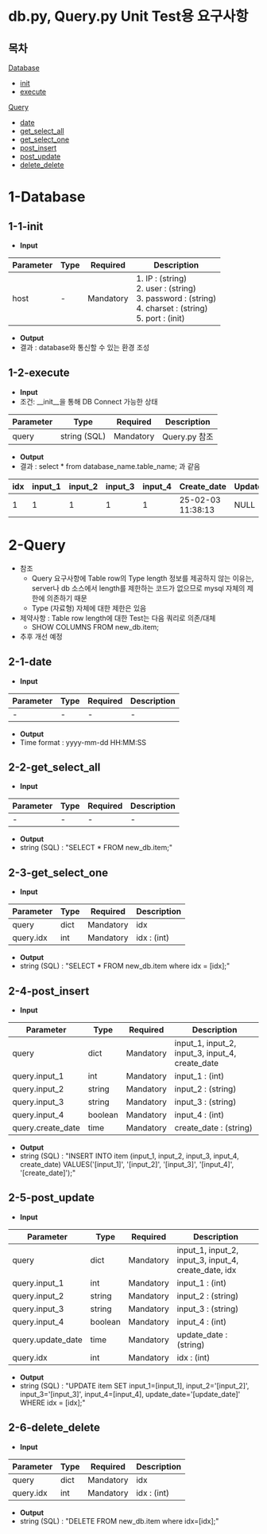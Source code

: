 # db.py, Query.py Unit Test용 요구사항

## 목차
[Database](#1-database)
- [init](#1-1-init)
- [execute](#1-2-execute)
  
[Query](#2-Query)
- [date](#2-1-date)
- [get_select_all](#2-2-get_select_all)
- [get_select_one](#2-3-get_select_one)
- [post_insert](#2-4-post_insert)
- [post_update](#2-5-post_update)
- [delete_delete](#2-6-delete_delete)


# 1-Database

## 1-1-init
- **Input**

| Parameter | Type   | Required  | Description    |
|-----------|--------|-----------|----------------|
| host      | -      | Mandatory | 1. IP : (string) </br> 2. user : (string) </br> 3. password : (string) </br> 4. charset : (string) </br> 5. port : (init) |

- **Output**
- 결과 : database와 통신할 수 있는 환경 조성

## 1-2-execute

- **Input**
- 조건: __init__을 통해 DB Connect 가능한 상태

| Parameter | Type   | Required  | Description    |
|-----------|--------|-----------|----------------|
| query     | string (SQL) | Mandatory | Query.py 참조 |

- **Output**
- 결과 : select * from database_name.table_name; 과 같음

| idx | input_1 | input_2 | input_3 | input_4 | Create_date       | Update_date |
|-----|---------|---------|---------|---------|-------------------|-------------|
| 1   | 1       | 1       | 1       | 1       | 25-02-03 11:38:13 | NULL        |

# 2-Query
- 참조
  - Query 요구사항에 Table row의 Type length 정보를 제공하지 않는 이유는, server나 db 소스에서 length를 제한하는 코드가 없으므로 mysql 자체의 제한에 의존하기 때문
  - Type (자료형) 자체에 대한 제한은 있음
- 제약사항 : Table row length에 대한 Test는 다음 쿼리로 의존/대체
  - SHOW COLUMNS FROM new_db.item;
- 추후 개선 예정

## 2-1-date
- **Input**

| Parameter | Type | Required | Description |
|-----------|------|----------|-------------|
| -         | -    | -        | -           |

- **Output**
- Time format : yyyy-mm-dd HH:MM:SS

## 2-2-get_select_all
- **Input**

| Parameter | Type | Required | Description |
|-----------|------|----------|-------------|
| -         | -    | -        | -           |

- **Output**
- string (SQL) : "SELECT * FROM new_db.item;"

## 2-3-get_select_one
- **Input**

| Parameter | Type | Required | Description |
|-----------|------|----------|-------------|
| query     | dict | Mandatory | idx         |
| query.idx | int  | Mandatory | idx : (int) |

- **Output**
- string (SQL) : "SELECT * FROM new_db.item where idx = [idx];"

## 2-4-post_insert
- **Input**

| Parameter        | Type   | Required | Description       |
|------------------|--------|----------|-------------------|
| query            | dict   | Mandatory | input_1, input_2, input_3, input_4, create_date |
| query.input_1    | int    | Mandatory | input_1 : (int)  |
| query.input_2    | string | Mandatory | input_2 : (string)  |
| query.input_3    | string | Mandatory | input_3 : (string)  |
| query.input_4    | boolean| Mandatory | input_4 : (int)   |
| query.create_date| time   | Mandatory | create_date : (string) |

- **Output**
- string (SQL) : "INSERT INTO item (input_1, input_2, input_3, input_4, create_date) VALUES('[input_1]', '[input_2]', '[input_3]', '[input_4]', '[create_date]');"

## 2-5-post_update
- **Input**

| Parameter        | Type   | Required | Description       |
|------------------|--------|----------|-------------------|
| query            | dict   | Mandatory | input_1, input_2, input_3, input_4, create_date, idx |
| query.input_1    | int    | Mandatory | input_1 : (int)  |
| query.input_2    | string | Mandatory | input_2 : (string)  |
| query.input_3    | string | Mandatory | input_3 : (string)  |
| query.input_4    | boolean| Mandatory | input_4 : (int)   |
| query.update_date| time   | Mandatory | update_date : (string) |
| query.idx        | int    | Mandatory | idx : (int) |

- **Output**
- string (SQL) : "UPDATE item SET input_1=[input_1], input_2='[input_2]', input_3='[input_3]', input_4=[input_4], update_date='[update_date]' WHERE idx = [idx];"

## 2-6-delete_delete
- **Input**

| Parameter | Type | Required | Description |
|-----------|------|----------|-------------|
| query     | dict | Mandatory | idx         |
| query.idx | int  | Mandatory | idx : (int) |

- **Output**
- string (SQL) : "DELETE FROM new_db.item where idx=[idx];"
